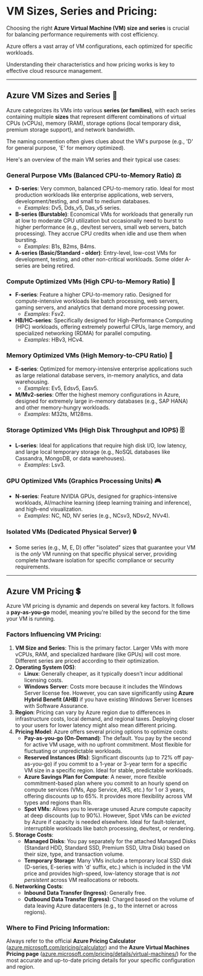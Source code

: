 # VM Sizes, Series and Pricing:

Choosing the right **Azure Virtual Machine (VM) size and series** is crucial for balancing performance requirements with cost efficiency. 

Azure offers a vast array of VM configurations, each optimized for specific workloads. 

Understanding their characteristics and how pricing works is key to effective cloud resource management.

---

## Azure VM Sizes and Series 📏

Azure categorizes its VMs into various **series (or families)**, with each series containing multiple **sizes** that represent different combinations of virtual CPUs (vCPUs), memory (RAM), storage options (local temporary disk, premium storage support), and network bandwidth.

The naming convention often gives clues about the VM's purpose (e.g., 'D' for general purpose, 'E' for memory optimized).

Here's an overview of the main VM series and their typical use cases:

### General Purpose VMs (Balanced CPU-to-Memory Ratio) ⚖️
* **D-series**: Very common, balanced CPU-to-memory ratio. Ideal for most production workloads like enterprise applications, web servers, development/testing, and small to medium databases.
    * *Examples*: Dv5, Dds_v5, Das_v5 series.
* **B-series (Burstable)**: Economical VMs for workloads that generally run at low to moderate CPU utilization but occasionally need to burst to higher performance (e.g., dev/test servers, small web servers, batch processing). They accrue CPU credits when idle and use them when bursting.
    * *Examples*: B1s, B2ms, B4ms.
* **A-series (Basic/Standard - older)**: Entry-level, low-cost VMs for development, testing, and other non-critical workloads. Some older A-series are being retired.

### Compute Optimized VMs (High CPU-to-Memory Ratio) 🧠
* **F-series**: Feature a higher CPU-to-memory ratio. Designed for compute-intensive workloads like batch processing, web servers, gaming servers, and analytics that demand more processing power.
    * *Examples*: Fsv2.
* **HB/HC-series**: Specifically designed for High-Performance Computing (HPC) workloads, offering extremely powerful CPUs, large memory, and specialized networking (RDMA) for parallel computing.
    * *Examples*: HBv3, HCv4.

### Memory Optimized VMs (High Memory-to-CPU Ratio) 💾
* **E-series**: Optimized for memory-intensive enterprise applications such as large relational database servers, in-memory analytics, and data warehousing.
    * *Examples*: Ev5, Edsv5, Easv5.
* **M/Mv2-series**: Offer the highest memory configurations in Azure, designed for extremely large in-memory databases (e.g., SAP HANA) and other memory-hungry workloads.
    * *Examples*: M32ts, M128ms.

### Storage Optimized VMs (High Disk Throughput and IOPS) 🗄️
* **L-series**: Ideal for applications that require high disk I/O, low latency, and large local temporary storage (e.g., NoSQL databases like Cassandra, MongoDB, or data warehouses).
    * *Examples*: Lsv3.

### GPU Optimized VMs (Graphics Processing Units) 🎮
* **N-series**: Feature NVIDIA GPUs, designed for graphics-intensive workloads, AI/machine learning (deep learning training and inference), and high-end visualization.
    * *Examples*: NC, ND, NV series (e.g., NCsv3, NDsv2, NVv4).

### Isolated VMs (Dedicated Physical Server) 🔒
* Some series (e.g., M, E, D) offer "isolated" sizes that guarantee your VM is the *only* VM running on that specific physical server, providing complete hardware isolation for specific compliance or security requirements.

---

## Azure VM Pricing 💲

Azure VM pricing is dynamic and depends on several key factors. It follows a **pay-as-you-go** model, meaning you're billed by the second for the time your VM is running.

### Factors Influencing VM Pricing:

1.  **VM Size and Series**: This is the primary factor. Larger VMs with more vCPUs, RAM, and specialized hardware (like GPUs) will cost more. Different series are priced according to their optimization.
2.  **Operating System (OS)**:
    * **Linux**: Generally cheaper, as it typically doesn't incur additional licensing costs.
    * **Windows Server**: Costs more because it includes the Windows Server license fee. However, you can save significantly using **Azure Hybrid Benefit (AHB)** if you have existing Windows Server licenses with Software Assurance.
3.  **Region**: Pricing can vary by Azure region due to differences in infrastructure costs, local demand, and regional taxes. Deploying closer to your users for lower latency might also mean different pricing.
4.  **Pricing Model**: Azure offers several pricing options to optimize costs:
    * **Pay-as-you-go (On-Demand)**: The default. You pay by the second for active VM usage, with no upfront commitment. Most flexible for fluctuating or unpredictable workloads.
    * **Reserved Instances (RIs)**: Significant discounts (up to 72% off pay-as-you-go) if you commit to a 1-year or 3-year term for a specific VM size in a specific region. Ideal for stable, predictable workloads.
    * **Azure Savings Plan for Compute**: A newer, more flexible commitment-based plan where you commit to an hourly spend on compute services (VMs, App Service, AKS, etc.) for 1 or 3 years, offering discounts up to 65%. It provides more flexibility across VM types and regions than RIs.
    * **Spot VMs**: Allows you to leverage unused Azure compute capacity at deep discounts (up to 90%). However, Spot VMs can be *evicted* by Azure if capacity is needed elsewhere. Ideal for fault-tolerant, interruptible workloads like batch processing, dev/test, or rendering.
5.  **Storage Costs**:
    * **Managed Disks**: You pay separately for the attached Managed Disks (Standard HDD, Standard SSD, Premium SSD, Ultra Disk) based on their size, type, and transaction volume.
    * **Temporary Storage**: Many VMs include a temporary local SSD disk (D-series, E-series with 'd' suffix, etc.) which is included in the VM price and provides high-speed, low-latency storage that is *not persistent* across VM reallocations or reboots.
6.  **Networking Costs**:
    * **Inbound Data Transfer (Ingress)**: Generally free.
    * **Outbound Data Transfer (Egress)**: Charged based on the volume of data leaving Azure datacenters (e.g., to the internet or across regions).

### Where to Find Pricing Information:

Always refer to the official **Azure Pricing Calculator** ([azure.microsoft.com/pricing/calculator](https://azure.microsoft.com/pricing/calculator)) and the **Azure Virtual Machines Pricing page** ([azure.microsoft.com/pricing/details/virtual-machines/](https://azure.microsoft.com/pricing/details/virtual-machines/)) for the most accurate and up-to-date pricing details for your specific configuration and region.